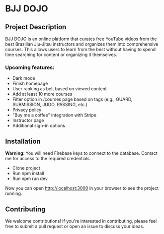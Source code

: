 
# BJJ DOJO

## Project Description

BJJ DOJO is an online platform that curates free YouTube videos from the best Brazilian Jiu-Jitsu instructors and organizes them into comprehensive courses. This allows users to learn from the best without having to spend time searching for content or organizing it themselves.

### Upcoming features:

- Dark mode
- Finish homepage
- User ranking as belt based on viewed content
- Add at least 10 more courses
- Filter option in /courses page based on tags (e.g., GUARD, SUBMISSION, JUDO, PASSING, etc.)
- Privacy policy
- "Buy me a coffee" integration with Stripe
- Instructor page
- Additional sign-in options

## Installation

**Warning**: You will need Firebase keys to connect to the database. Contact me for access to the required credentials.

- Clone project
- Run npm install
- Run npm run dev

Now you can open [http://localhost:3000](http://localhost:3000) in your browser to see the project running.


## Contributing

We welcome contributions! If you're interested in contributing, please feel free to submit a pull request or open an issue to discuss your ideas.
